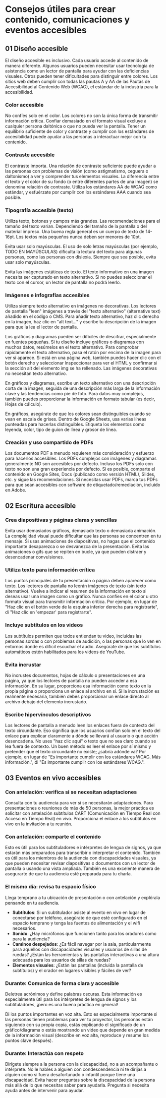 # Consejos útiles para crear contenido, comunicaciones y eventos accesibles

## 01 Diseño accesible

El diseño accesible es inclusivo. Cada usuario accede al contenido de manera diferente. Algunos usuarios pueden necesitar usar tecnología de asistencia como un lector de pantalla para ayudar con las deficiencias visuales. Otros pueden tener dificultades para distinguir entre colores. Los sitios web deben cumplir con todas las pautas A y AA de las Pautas de Accesibilidad al Contenido Web (WCAG), el estándar de la industria para la accesibilidad.

### Color accesible

No confíes solo en el color. Los colores no son la única forma de transmitir información crítica. Confiar demasiado en el formato visual excluye a cualquier persona daltónica o que no pueda ver la pantalla. Tener un equilibrio suficiente de color y contraste y cumplir con los estándares de accesibilidad puede ayudar a las personas a interactuar mejor con tu contenido.

### Contraste accesible

El contraste importa. Una relación de contraste suficiente puede ayudar a las personas con problemas de visión (como astigmatismo, ceguera o daltonismo) a ver y comprender tus elementos visuales. La diferencia entre el texto y el color de su fondo (o entre diferentes partes de una imagen) se denomina relación de contraste. Utiliza los estándares AA de WCAG como estándar, y esfuérzate por cumplir con los estándares AAA cuando sea posible.

### Tipografía accesible (texto)

Utiliza texto, botones y campos más grandes. Las recomendaciones para el tamaño del texto varían. Dependiendo del tamaño de la pantalla o del material impreso. Una buena regla general es un cuerpo de texto de 14-16pt. Los textos más pequeños nunca deben ser menores de 10pt.

Evita usar solo mayúsculas. El uso de solo letras mayúsculas (por ejemplo, TODO EN MAYÚSCULAS) dificulta la lectura del texto para algunas personas, como las personas con dislexia. Siempre que sea posible, evita usar solo mayúsculas.

Evita las imágenes estáticas de texto. El texto informativo en una imagen necesita ser capturado en texto alternativo. Si no puedes seleccionar el texto con el cursor, un lector de pantalla no podrá leerlo.

### Imágenes e infografías accesibles

Utiliza siempre texto alternativo en imágenes no decorativas. Los lectores de pantalla "leen" imágenes a través del "texto alternativo" (alternative text) añadido en el código o CMS. Para añadir texto alternativo, haz clic derecho en la imagen, haz clic en "alt text..." y escribe tu descripción de la imagen para que la lea el lector de pantalla.

Los gráficos y diagramas pueden ser difíciles de descifrar, especialmente en fuentes pequeñas. Si tu diseño incluye gráficos o diagramas con muchos datos, resúmelos en el texto alternativo. Para comprobar rápidamente el texto alternativo, pasa el ratón por encima de la imagen para ver si aparece. Si está en una página web, también puedes hacer clic con el botón derecho y seleccionar Inspeccionar para ver el HTML y confirmar si la sección alt del elemento img se ha rellenado. Las imágenes decorativas no necesitan texto alternativo.

En gráficos y diagramas, escribe un texto alternativo con una descripción corta de la imagen, seguida de una descripción más larga de la información clave y las tendencias como pie de foto. Para datos muy complejos, también puedes proporcionar la información en formato tabular (es decir, Hojas de cálculo).

En gráficos, asegúrate de que los colores sean distinguibles cuando se vean en escala de grises. Dentro de Google Sheets, usa varias líneas punteadas para hacerlas distinguibles. Etiqueta los elementos como leyenda, color, tipo de guion de línea y grosor de línea.

### Creación y uso compartido de PDFs

Los documentos PDF a menudo requieren más consideración y esfuerzo para hacerlos accesibles. Los PDFs complejos con imágenes y diagramas generalmente NO son accesibles por defecto. Incluso los PDFs solo con texto no son una gran experiencia por defecto. Si es posible, comparte el contenido en Google Sites, Docs (publicado como versión HTML), Slides, etc. y sigue las recomendaciones. Si necesitas usar PDFs, marca tus PDFs para que sean accesibles con software de etiquetado/remediación, incluido en Adobe.

## 02 Escritura accesible

### Crea diapositivas y páginas claras y sencillas

Evita usar demasiados gráficos, demasiado texto o demasiada animación. La complejidad visual puede dificultar que las personas se concentren en tu mensaje. Si usas animaciones de diapositivas, no hagas que el contenido importante desaparezca o se desvanezca de la presentación. Evita las animaciones o gifs que se repiten en bucle, ya que pueden distraer y desencadenar convulsiones.

### Utiliza texto para información crítica

Los puntos principales de tu presentación o página deben aparecer como texto. Los lectores de pantalla no leerán imágenes de texto (sin texto alternativo). Vuelve a indicar el resumen de la información en texto si deseas usar una imagen como un gráfico. Nunca confíes en el color u otro formato visual para transmitir información crítica. Por ejemplo, en lugar de "Haz clic en el botón verde de la esquina inferior derecha para registrarte", di "Haz clic en 'empezar' para registrarte".

### Incluye subtítulos en los videos

Los subtítulos permiten que todos entiendan tu video, incluidas las personas sordas o con problemas de audición, o las personas que lo ven en entornos donde es difícil escuchar el audio. Asegúrate de que los subtítulos automáticos estén habilitados para los videos de YouTube.

### Evita incrustar

No incrustes documentos, hojas de cálculo o presentaciones en una página, ya que los lectores de pantalla no pueden acceder a esa información. En su lugar, proporciona esa información como texto en la propia página o proporciona un enlace al archivo en sí. Si la incrustación es realmente necesaria, también debes proporcionar un enlace directo al archivo debajo del elemento incrustado.

### Escribe hipervínculos descriptivos

Los lectores de pantalla a menudo leen los enlaces fuera de contexto del texto circundante. Eso significa que los usuarios confían solo en el texto del enlace para explicar claramente a dónde se llevará al usuario o qué acción desencadena. No uses "haz clic aquí" o texto que no sea claro cuando se lea fuera de contexto. Un buen método es leer el enlace por sí mismo y pretender que el texto circundante no existe; ¿sabría adónde va? Por ejemplo, en lugar de "Es importante cumplir con los estándares WCAG. Más información.", di "Es importante cumplir con los estándares WCAG.".

## 03 Eventos en vivo accesibles

### Con antelación: verifica si se necesitan adaptaciones

Consulta con tu audiencia para ver si se necesitarán adaptaciones. Para presentaciones o reuniones de más de 50 personas, la mejor práctica es solicitar con antelación subtítulos CART (Comunicación en Tiempo Real con Acceso en Tiempo Real) en vivo. Proporciona el enlace a los subtítulos en vivo en la invitación a tu reunión.

### Con antelación: comparte el contenido

Esto es útil para los subtituladores e intérpretes de lengua de signos, ya que estarán más preparados para transcribir o interpretar el contenido. También es útil para los miembros de la audiencia con discapacidades visuales, ya que pueden necesitar revisar diapositivas o documentos con un lector de pantalla o usando una vista ampliada. También es una excelente manera de asegurarte de que tu audiencia esté preparada para tu charla.

### El mismo día: revisa tu espacio físico

Llega temprano a tu ubicación de presentación o con antelación y explórala pensando en tu audiencia.

* **Subtítulos**: Si un subtitulador asiste al evento en vivo en lugar de conectarse por teléfono, asegúrate de que esté configurado en el espacio temprano y tenga las fuentes de alimentación y el wifi necesarios.
* **Sonido**: ¿Hay micrófonos que funcionen tanto para los oradores como para la audiencia?
* **Caminos despejados**: ¿Es fácil navegar por la sala, particularmente para aquellos con discapacidades visuales y usuarios de sillas de ruedas? ¿Están las herramientas y las pantallas interactivas a una altura adecuada para los usuarios de sillas de ruedas?
* **Elementos visuales**: ¿Están las pantallas (incluida la pantalla de subtítulos) y el orador en lugares visibles y fáciles de ver?

### Durante: Comunica de forma clara y accesible

Deletrea acrónimos y define palabras oscuras. Esta información es especialmente útil para los intérpretes de lengua de signos y los subtituladores, ¡pero es una buena práctica en general!

Di los puntos importantes en voz alta. Esto es especialmente importante si las personas tienen problemas para ver tu proyector, las personas están siguiendo con su propia copia, estás explicando el significado de un gráfico/diagrama o estás mostrando un video que depende en gran medida de la información visual (describe en voz alta, reproduce y resume los puntos clave después).

### Durante: Interactúa con respeto

Dirígete siempre a la persona con la discapacidad, no a un acompañante o intérprete. No le hables a alguien con condescendencia ni te dirijas a alguien como si fuera desafortunado o infantil porque tiene una discapacidad. Evita hacer preguntas sobre la discapacidad de la persona más allá de lo que necesitas saber para ayudarla. Pregunta si necesita ayuda antes de intervenir para ayudar.
